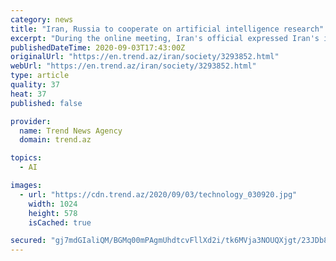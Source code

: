 ```yaml
---
category: news
title: "Iran, Russia to cooperate on artificial intelligence research"
excerpt: "During the online meeting, Iran's official expressed Iran's interest in cooperation in the fields of artificial intelligence, e-government, smart city, and the development of modern businesses with Russia."
publishedDateTime: 2020-09-03T17:43:00Z
originalUrl: "https://en.trend.az/iran/society/3293852.html"
webUrl: "https://en.trend.az/iran/society/3293852.html"
type: article
quality: 37
heat: 37
published: false

provider:
  name: Trend News Agency
  domain: trend.az

topics:
  - AI

images:
  - url: "https://cdn.trend.az/2020/09/03/technology_030920.jpg"
    width: 1024
    height: 578
    isCached: true

secured: "gj7mdGIaliQM/BGMq00mPAgmUhdtcvFllXd2i/tk6MVja3NOUQXjgt/23JDb8CPUyQxqB0ub2ra2p8+7ebQhLNtQpZjj8NKi+zWLBnuX9jDaDPOAx4tmzJ9lZRmTT7E5tAVLWvLVqNhbJ+34iN8eE3vOzW/odhi+kUObvxmGTwCghsIHkAVrWznRwsxXrjTSQ7V8jHVR2OPXfCJTON0GdgiCdLTywjlFCaltJ+z/bJZyMVak+u27Co+9BLBHFMEVB5vjBy04ImyoE8AABgxanyO5W3gBi/C9+kLWVVZKdNXVo8w/9DolPbHcbxFyq12WzgGipHKsQ+oFgzlg7axutyVP8fQKq4A+7L0zKutshpM=;M6Za0N1hKroKMpL5QYSOKg=="
---
```


